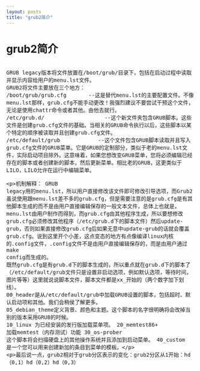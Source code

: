 ```yaml
---
layout: posts
title: "grub2简介"
---
```


# grub2简介
<xmp style="white-space: pre-wrap; word-wrap: break-word;">
GRUB legacy版本将文件放置在/boot/grub/目录下，包括在启动过程中读取并显示内容给用户的menu.lst文件。
GRUB2将文件主要放在三个地方：
/boot/grub/grub.cfg       --这是替代menu.lst的主要配置文件。不像menu.lst那样，grub.cfg不能手动更改！我强烈建议不要尝试干预这个文件，无论是使用chattr命令或者其他。由他去就行。
/etc/grub.d/                   --这个新文件夹包含GRUB脚本。这些文件是创建grub.cfg文件的基础。当相关的GRUB命令执行以后，这些脚本以某个特定的顺序被读取并且创建grub.cfg文件。
/etc/default/grub            --这个文件包含GRUB脚本读取并且写入grub.cfg文件的GRUB菜单。它是GRUB的定制部分，类似于老的menu.lst文件，实际启动项目除外。这意味着，如果您想改变GRUB菜单，您将必须编辑已经存在的脚本或者创建新的脚本，然后更新菜单。相比老的GRUB，这更类似于LILO，LILO允许在运行中编辑菜单。
 
机制解释：
GRUB legacy用的menu.lst，所以用户直接修改该文件即可修改引导选项，而Grub2虽说使用跟menu.lst差不多的grub.cfg，但是需要注意的是grub.cfg是有其他脚本生成的而不是由用户直接编辑保存的一般文本文件，总体上也就是，menu.lst由用户制作而得到，而grub.cfg由其他程序生成，所以要想修改grub.cfg必须修改其他程序（/etc/grub.d下的脚本文件）然后update-grub，否则如果直接修改grub.cfg后如果无意中update-grub的话就会覆盖grub.cfg。说到这里开个小差，这点变态的地方有点像编译linux内核的.config文件，.config文件不是由用户直接编辑保存的，而是由用户通过make config而生成的。
既然grub.cfg是有grub.d下的脚本生成的，所以重点就在grub.d下的脚本了（/etc/default/grub文件只是设置非启动选项，例如默认选项，等待时间，图片等等）这里就说说脚本文件，脚本文件都是xx_开始的（两个数字加下划线）。
00_header是从/etc/default/grub中加载GRUB设置的脚本，包括超时、默认启动项和其他。我们会稍侯了解更多。
05_debian_theme定义背景、颜色和主题。这个脚本的名字很明确将会改掉当别的版本采用GRUB的时候。
10_linux 为已经安装的发行版加载菜单项。
20_memtest86+ 加载memtest（内存测试）功能
30_os-prober 这个脚本将会扫描硬盘上的其他操作系统并且添加到启动菜单。
40_custom 是一个您可以用来创建新加的条目到菜单的模板。
 
最后说一点，grub2相对于grub分区表示的变化：grub2分区从1开始：hd（0,1）hd（0,2）hd（0,3）
</xmp>